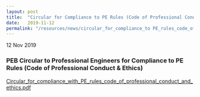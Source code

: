 ```yaml
---
layout: post
title:  "Circular for Compliance to PE Rules (Code of Professional Conduct & Ethics)"
date:   2019-11-12
permalink: "/resources/news/circular_for_compliance_to PE_rules_code_of_professional_conduct_and_ethics"
---
```


12 Nov 2019

### **PEB Circular to Professional Engineers for Compliance to PE Rules (Code of Professional Conduct & Ethics)**

[Circular_for_compliance_with_PE_rules_code_of_professional_conduct_and_ethics.pdf](https://github.com/isomerpages/isomerpages-boa/files/Circular_for_compliance_with_PE_rules_code_of_professional_conduct_and_ethics.pdf)

 
 
 
